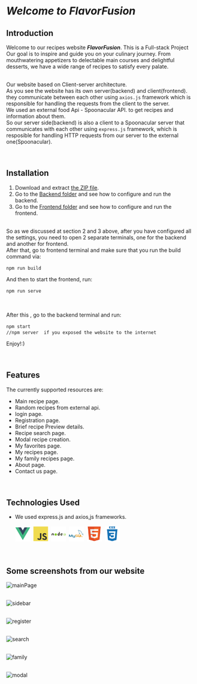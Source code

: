 # ***Welcome to FlavorFusion***


## Introduction
Welcome to our recipes website ***FlavorFusion***. This is a Full-stack Project <br>
Our goal is to inspire and guide you on your culinary journey. From mouthwatering appetizers to delectable main courses and delightful desserts, we have a wide range of recipes to satisfy every palate.<br><br>

Our website based on Client-server architecture.<br>
As you see the website has its own server(backend) and client(frontend). they communicate between each other using `axios.js` framework which is responsible for handling the requests from the client to the server.<br>
We used an external food Api - Spoonacular API. to get recipes and information about them.<br>
So our server side(backend) is also a client to a Spoonacular server that communicates with each other using `express.js` framework, which is resposible for handling HTTP requests from our server to the external one(Spoonacular).<br><br><br>



## Installation
1. Download and extract [the ZIP file](https://github.com/eliyaballout/Recipes-Website---Full-Stack-Project/archive/refs/heads/main.zip).
2. Go to the [Backend folder](https://github.com/eliyaballout/Recipes-Website---Full-Stack-Project/tree/main/Backend) and see how to configure and run the backend.
3. Go to the [Frontend folder](https://github.com/eliyaballout/Recipes-Website---Full-Stack-Project/tree/main/Frontend) and see how to configure and run the frontend.
<br><br>

So as we discussed at section 2 and 3 above, after you have configured all the settings, you need to open 2 separate terminals, one for the backend and another for frontend.<br>
After that, go to frontend terminal and make sure that you run the build command via:
```
npm run build
```

And then to start the frontend, run:
```
npm run serve
```
<br><br>
After this , go to the backend terminal and run:
```
npm start
//npm server  if you exposed the website to the internet
```

Enjoy!:)
<br><br><br>



## Features

The currently supported resources are:

* Main recipe page.
* Random recipes from external api.
* login page.
* Registration page.
* Brief recipe Preview details.
* Recipe search page.
* Modal recipe creation.
* My favorites page.
* My recipes page.
* My family recipes page.
* About page.
* Contact us page.
<br><br><br>



## Technologies Used
* We used express.js and axios,js frameworks.<br><br>
<img src="https://github.com/devicons/devicon/blob/master/icons/vuejs/vuejs-original.svg" title="Vuejs" alt="Vuejs" width="40" height="40"/>&nbsp;
<img src="https://github.com/devicons/devicon/blob/master/icons/javascript/javascript-original.svg" title="JavaScript" alt="JavaScript" width="40" height="40"/>&nbsp;
<img src="https://github.com/devicons/devicon/blob/master/icons/nodejs/nodejs-original-wordmark.svg" title="NodeJS" alt="NodeJS" width="40" height="40"/>&nbsp;
<img src="https://github.com/devicons/devicon/blob/master/icons/mysql/mysql-original-wordmark.svg" title="MySQL"  alt="MySQL" width="40" height="40"/>&nbsp;
<img src="https://github.com/devicons/devicon/blob/master/icons/html5/html5-original.svg" title="HTML5" alt="HTML" width="40" height="40"/>&nbsp;
<img src="https://github.com/devicons/devicon/blob/master/icons/css3/css3-plain-wordmark.svg" title="CSS3" alt="CSS" width="40" height="40"/>&nbsp;
<br><br><br>



## Some screenshots from our website

![mainPage](https://github.com/eliyaballout/Recipes-Website---Full-Stack-Project/assets/94072460/5527570a-48a8-43f9-a9cb-086e48b58308) <br><br>

![sidebar](https://github.com/eliyaballout/Recipes-Website---Full-Stack-Project/assets/94072460/0cf017ca-545f-470c-b1d9-29e7ff586518) <br><br>

![register](https://github.com/eliyaballout/Recipes-Website---Full-Stack-Project/assets/94072460/5575ca7b-c69d-4ea9-9bae-0f72e2af47d8) <br><br>

![search](https://github.com/eliyaballout/Recipes-Website---Full-Stack-Project/assets/94072460/a878ab97-cfee-4062-964f-c2041b4dcdda) <br><br>

![family](https://github.com/eliyaballout/Recipes-Website---Full-Stack-Project/assets/94072460/fc503e45-cdc8-4f3b-aef2-edd52a975177) <br><br>

![modal](https://github.com/eliyaballout/Recipes-Website---Full-Stack-Project/assets/94072460/7fc0065e-cfda-491c-b3eb-fd09ab2b8533) <br>
